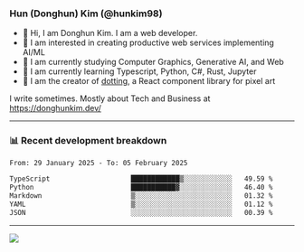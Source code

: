 ### Hun (Donghun) Kim (@hunkim98)

- 👋 Hi, I am Donghun Kim. I am a web developer. 
- 🤔 I am interested in creating productive web services implementing AI/ML
- 🔭 I am currently studying Computer Graphics, Generative AI, and Web 
- 🌱 I am currently learning Typescript, Python, C#, Rust, Jupyter
- 🎨 I am the creator of [dotting](https://github.com/hunkim98/dotting), a React component library for pixel art

I write sometimes. Mostly about Tech and Business at https://donghunkim.dev/

---
### 📊 Recent development breakdown
<!--START_SECTION:waka-->

```txt
From: 29 January 2025 - To: 05 February 2025

TypeScript                    ████████████▒░░░░░░░░░░░░   49.59 %
Python                        ███████████▓░░░░░░░░░░░░░   46.40 %
Markdown                      ▒░░░░░░░░░░░░░░░░░░░░░░░░   01.32 %
YAML                          ▒░░░░░░░░░░░░░░░░░░░░░░░░   01.12 %
JSON                          ░░░░░░░░░░░░░░░░░░░░░░░░░   00.39 %
```

<!--END_SECTION:waka-->
---

<!-- <div align='center'> -->
  <img align="center" src="https://github-readme-stats.vercel.app/api?username=hunkim98&theme=dark&show_icons=true"/>
<!-- </div> -->
<!--
**hunkim98/hunkim98** is a ✨ _special_ ✨ repository because its `README.md` (this file) appears on your GitHub profile.

Here are some ideas to get you started:

- 🔭 I’m currently working on ...
- 🌱 I’m currently learning ...
- 👯 I’m looking to collaborate on ...
- 🤔 I’m looking for help with ...
- 💬 Ask me about ...
- 📫 How to reach me: ...
- 😄 Pronouns: ...
- ⚡ Fun fact: ...
-->
